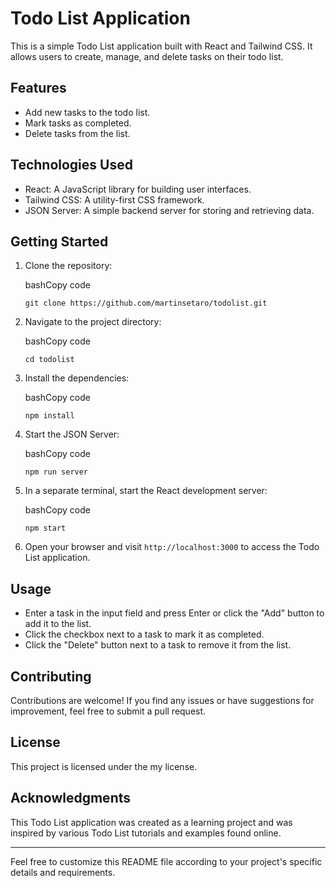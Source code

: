 
# Todo List Application

This is a simple Todo List application built with React and Tailwind CSS. It allows users to create, manage, and delete tasks on their todo list.

## Features

-   Add new tasks to the todo list.
-   Mark tasks as completed.
-   Delete tasks from the list.

## Technologies Used

-   React: A JavaScript library for building user interfaces.
-   Tailwind CSS: A utility-first CSS framework.
-   JSON Server: A simple backend server for storing and retrieving data.

## Getting Started

1.  Clone the repository:
    
    bashCopy code
    
    `git clone https://github.com/martinsetaro/todolist.git` 
    
2.  Navigate to the project directory:
    
    bashCopy code
    
    `cd todolist` 
    
3.  Install the dependencies:
    
    bashCopy code
    
    `npm install` 
    
4.  Start the JSON Server:
    
    bashCopy code
    
    `npm run server` 
    
5.  In a separate terminal, start the React development server:
    
    bashCopy code
    
    `npm start` 
    
6.  Open your browser and visit `http://localhost:3000` to access the Todo List application.
    

## Usage

-   Enter a task in the input field and press Enter or click the "Add" button to add it to the list.
-   Click the checkbox next to a task to mark it as completed.
-   Click the "Delete" button next to a task to remove it from the list.

## Contributing

Contributions are welcome! If you find any issues or have suggestions for improvement, feel free to submit a pull request.

## License

This project is licensed under the my license.

## Acknowledgments

This Todo List application was created as a learning project and was inspired by various Todo List tutorials and examples found online.

----------

Feel free to customize this README file according to your project's specific details and requirements.